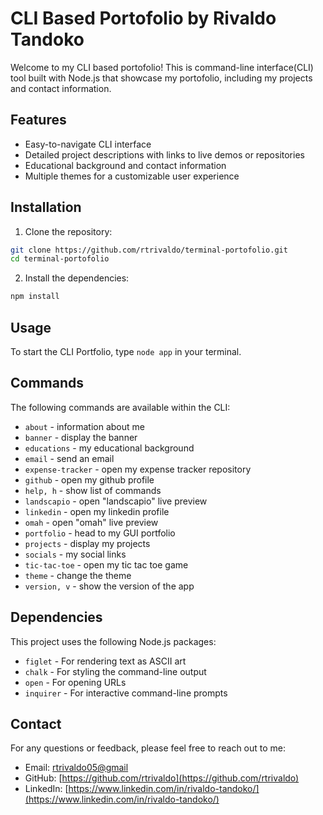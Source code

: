 # CLI Based Portofolio by Rivaldo Tandoko

Welcome to my CLI based portofolio! This is command-line interface(CLI) tool built with Node.js that showcase my portofolio, including my projects and contact information.

## Features
- Easy-to-navigate CLI interface
- Detailed project descriptions with links to live demos or repositories
- Educational background and contact information
- Multiple themes for a customizable user experience

## Installation

1. Clone the repository:
```bash
git clone https://github.com/rtrivaldo/terminal-portofolio.git
cd terminal-portofolio
```

2. Install the dependencies:
```bash
npm install
```

## Usage
To start the CLI Portfolio, type `node app` in your terminal.

## Commands
The following commands are available within the CLI:
- `about` - information about me
- `banner` - display the banner
- `educations` - my educational background
- `email` - send an email
- `expense-tracker` - open my expense tracker repository
- `github` - open my github profile
- `help, h` - show list of commands
- `landscapio` - open "landscapio" live preview
- `linkedin` - open my linkedin profile
- `omah` - open "omah" live preview
- `portfolio` - head to my GUI portfolio
- `projects` - display my projects
- `socials` - my social links
- `tic-tac-toe` - open my tic tac toe game
- `theme` - change the theme
- `version, v` - show the version of the app

## Dependencies
This project uses the following Node.js packages:
- `figlet` - For rendering text as ASCII art
- `chalk` - For styling the command-line output
- `open` - For opening URLs
- `inquirer` - For interactive command-line prompts

## Contact
For any questions or feedback, please feel free to reach out to me:
- Email: [rtrivaldo05@gmail](mailto:rtrivaldo05@gmail)
- GitHub: [https://github.com/rtrivaldo](https://github.com/rtrivaldo)
- LinkedIn: [https://www.linkedin.com/in/rivaldo-tandoko/](https://www.linkedin.com/in/rivaldo-tandoko/)
